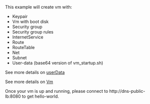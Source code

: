 This example will create vm with:
* Keypair
* Vm with boot disk
* Security group 
* Security group rules
* InternetService
* Route
* RouteTable
* Net
* Subnet
* User-data (base64 version of vm_startup.sh)

See more details on [userData](https://docs.outscale.com/en/userguide/Configuring-an-Instance-with-User-Data-and-OUTSCALE-Tags.html)

See more details on [Vm](https://docs.outscale.com/en/userguide/About-Instances.html)

Once your vm is up and running, please connect to http://dns-public-lb:8080 to get hello-world.